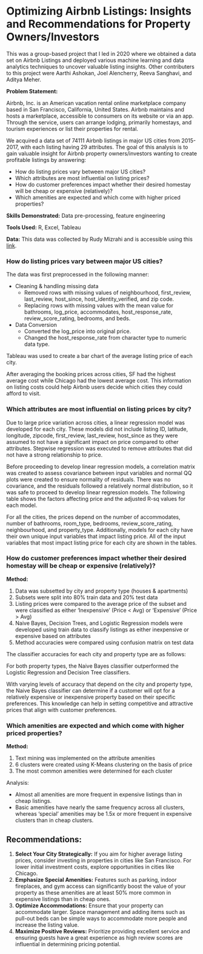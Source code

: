 # Optimizing Airbnb Listings: Insights and Recommendations for Property Owners/Investors

This was a group-based project that I led in 2020 where we obtained a data set on Airbnb Listings and deployed various machine learning and data analytics techniques to uncover valuable listing insights. Other contributers to this project were Aarthi Ashokan, Joel Alencherry, Reeva Sanghavi, and Aditya Meher.



**Problem Statement:**

Airbnb, Inc. is an American vacation rental online marketplace company based in San Francisco, California, United States. Airbnb maintains and hosts a marketplace, accessible to consumers on its website or via an app. Through the service, users can arrange lodging, primarily homestays, and tourism experiences or list their properties for rental.

We acquired a data set of 74111 Airbnb listings in major US cities from 2015-2017, with each listing having 29 attributes. The goal of this analysis is to gain valuable insight for Airbnb property owners/investors wanting to create profitable listings by answering:

- How do listing prices vary between major US cities?
- Which attributes are most influential on listing prices?
- How do customer preferences impact whether their desired homestay will be cheap or expensive (relatively)?
- Which amenities are expected and which come with higher priced properties?

**Skills Demonstrated:**
Data pre-processing, feature engineering

**Tools Used:**
R, Excel, Tableau

**Data:**
This data was collected by Rudy Mizrahi and is accessible using this [link](https://www.kaggle.com/rudymizrahi/airbnb-listings-in-major-us-cities-deloitte-ml?select=train.csv).



### How do listing prices vary between major US cities?

The data was first preprocessed in the following manner:

- Cleaning & handling missing data
  - Removed rows with missing values of neighbourhood, first_review, last_review, host_since, host_identity_verified, and zip code.
  - Replacing rows with missing values with the mean value for bathrooms, log_price, accommodates, host_response_rate, review_score_rating, bedrooms, and beds.
- Data Conversion
  - Converted the log_price into original price.
  - Changed the host_response_rate from character type to numeric data type.

Tableau was used to create a bar chart of the average listing price of each city.

After averaging the booking prices across cities, SF had the highest average cost while Chicago had the lowest average cost. This information on listing costs could help Airbnb users decide which cities they could afford to visit.



### Which attributes are most influential on listing prices by city?

Due to large price variation across cities, a linear regression model was developed for each city. These models did not include listing ID, latitude, longitude, zipcode, first_review, last_review, host_since as they were assumed to not have a significant impact on price compared to other attributes. Stepwise regression was executed to remove attributes that did not have a strong relationship to price.

Before proceeding to develop linear regression models, a correlation matrix was created to assess covariance between input variables and normal QQ plots were created to ensure normality of residuals. There was no covariance, and the residuals followed a relatively normal distribution, so it was safe to proceed to develop linear regression models. The following table shows the factors affecting price and the adjusted R-sq values for each model.

For all the cities, the prices depend on the number of accommodates, number of bathrooms, room_type, bedrooms, review_score_rating, neighbourhood, and property_type. Additionally, models for each city have their own unique input variables that impact listing price. All of the input variables that most impact listing price for each city are shown in the tables.



### How do customer preferences impact whether their desired homestay will be cheap or expensive (relatively)?

**Method:**
1. Data was subsetted by city and property type (houses & apartments)
2. Subsets were split into 80% train data and 20% test data
3. Listing prices were compared to the average price of the subset and were classified as either ‘Inexpensive’ (Price < Avg) or ‘Expensive’ (Price > Avg)
4. Naive Bayes, Decision Trees, and Logistic Regression models were developed using train data to classify listings as either inexpensive or expensive based on attributes
5. Method accuracies were compared using confusion matrix on test data

The classifier accuracies for each city and property type are as follows:

For both property types, the Naive Bayes classifier outperformed the Logistic Regression and Decision Tree classifiers.

With varying levels of accuracy that depend on the city and property type, the Naive Bayes classifier can determine if a customer will opt for a relatively expensive or inexpensive property based on their specific preferences. This knowledge can help in setting competitive and attractive prices that align with customer preferences.



### Which amenities are expected and which come with higher priced properties?

**Method:**
1. Text mining was implemented on the attribute amenities
2. 6 clusters were created using K-Means clustering on the basis of price
3. The most common amenities were determined for each cluster

Analysis:

- Almost all amenities are more frequent in expensive listings than in cheap listings.
- Basic amenities have nearly the same frequency across all clusters, whereas ‘special’ amenities may be 1.5x or more frequent in expensive clusters than in cheap clusters.
  

## Recommendations:

1. **Select Your City Strategically:** If you aim for higher average listing prices, consider investing in properties in cities like San Francisco. For lower initial investment costs, explore opportunities in cities like Chicago.
2. **Emphasize Special Amenities:** Features such as parking, indoor fireplaces, and gym access can significantly boost the value of your property as these amenities are at least 50% more common in expensive listings than in cheap ones.
3. **Optimize Accommodations:** Ensure that your property can accommodate larger. Space management and adding items such as pull-out beds can be simple ways to accommodate more people and increase the listing value.
4. **Maximize Positive Reviews:** Prioritize providing excellent service and ensuring guests have a great experience as high review scores are influential in determining pricing potential.

